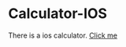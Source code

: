# Calculator-IOS
There is a ios calculator.
[Click me](https://miracerdin.github.io/Calculator-IOS/)
